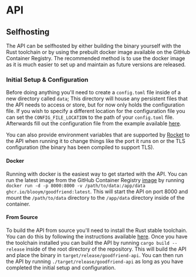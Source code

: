 # API

## Selfhosting

The API can be selfhosted by either building the binary yourself with the Rust toolchain or by using the prebuilt docker image available on the GitHub Container Registry. The recommended method is to use the docker image as it is much easier to set up and maintain as future versions are released.

### Initial Setup & Configuration

Before doing anything you'll need to create a `config.toml` file inside of a new directory called `data`; This directory will house any persistent files that the API needs to access or store, but for now only holds the configuration file. If you wish to specify a different location for the configuration file you can set the `CONFIG_FILE_LOCATION` to the path of your `config.toml` file. Afterwards fill out the configuration file from the example available [here](./data/config.toml.example).

You can also provide environment variables that are supported by [Rocket](https://rocket.rs/v0.5-rc/guide/configuration/#environment-variables) to the API when running it to change things like the port it runs on or the TLS configuration (the binary has been compiled to support TLS).

#### Docker

Running with docker is the easiest way to get started with the API. You can run the latest image from the GitHub Container Registry [image](https://github.com/Blooym/GoodFriend/pkgs/container/goodfriend) by running `docker run -d -p 8000:8000 -v /path/to/data:/app/data ghcr.io/blooym/goodfriend:latest`. This will start the API on port 8000 and mount the `/path/to/data` directory to the `/app/data` directory inside of the container. 

#### From Source

To build the API from source you'll need to install the Rust stable toolchain. You can do this by following the instructions available [here](https://www.rust-lang.org/tools/install). Once you have the toolchain installed you can build the API by running `cargo build --release` inside of the root directory of the repository. This will build the API and place the binary in `target/release/goodfriend-api`. You can then run the API by running `./target/release/goodfriend-api` as long as you have completed the initial setup and configuration.